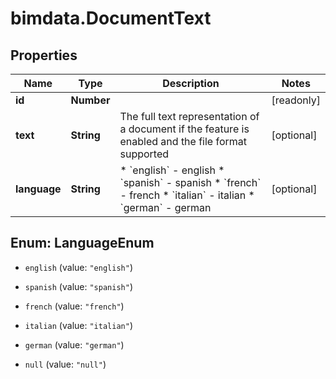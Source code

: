 # bimdata.DocumentText

## Properties

Name | Type | Description | Notes
------------ | ------------- | ------------- | -------------
**id** | **Number** |  | [readonly] 
**text** | **String** | The full text representation of a document if the feature is enabled and the file format supported | [optional] 
**language** | **String** | * &#x60;english&#x60; - english * &#x60;spanish&#x60; - spanish * &#x60;french&#x60; - french * &#x60;italian&#x60; - italian * &#x60;german&#x60; - german | [optional] 



## Enum: LanguageEnum


* `english` (value: `"english"`)

* `spanish` (value: `"spanish"`)

* `french` (value: `"french"`)

* `italian` (value: `"italian"`)

* `german` (value: `"german"`)

* `null` (value: `"null"`)




